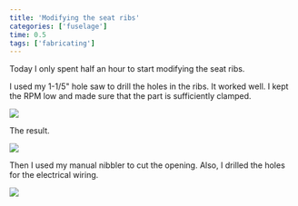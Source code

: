 ```yaml
---
title: 'Modifying the seat ribs'
categories: ['fuselage']
time: 0.5
tags: ['fabricating']
---
```


Today I only spent half an hour to start modifying the seat ribs.

<!-- more -->

I used my 1-1/5" hole saw to drill the holes in the ribs. It worked well. I kept the RPM low and made sure that the part is sufficiently clamped.

![](0-hole-saw.jpeg)

The result.

![](1-hole-drilled.jpeg)

Then I used my manual nibbler to cut the opening. Also, I drilled the holes for the electrical wiring.

![](2-modified-ribs.jpeg)